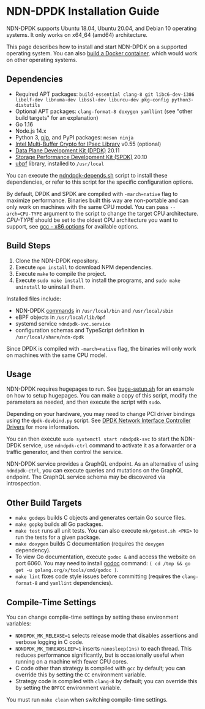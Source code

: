 # NDN-DPDK Installation Guide

NDN-DPDK supports Ubuntu 18.04, Ubuntu 20.04, and Debian 10 operating systems.
It only works on x64\_64 (amd64) architecture.

This page describes how to install and start NDN-DPDK on a supported operating system.
You can also [build a Docker container](Docker.md), which would work on other operating systems.

## Dependencies

* Required APT packages: `build-essential clang-8 git libc6-dev-i386 libelf-dev libnuma-dev libssl-dev liburcu-dev pkg-config python3-distutils`
* Optional APT packages: `clang-format-8 doxygen yamllint`
  (see "other build targets" for an explanation)
* Go 1.16
* Node.js 14.x
* Python 3, [pip](https://pip.pypa.io/en/stable/installing/), and PyPI packages: `meson ninja`
* [Intel Multi-Buffer Crypto for IPsec Library](https://github.com/intel/intel-ipsec-mb) v0.55 (optional)
* [Data Plane Development Kit (DPDK)](https://www.dpdk.org/) 20.11
* [Storage Performance Development Kit (SPDK)](https://spdk.io/) 20.10
* [ubpf](https://github.com/iovisor/ubpf) library, installed to `/usr/local`

You can execute the [ndndpdk-depends.sh](ndndpdk-depends.sh) script to install these dependencies, or refer to this script for the specific configuration options.

By default, DPDK and SPDK are compiled with `-march=native` flag to maximize performance.
Binaries built this way are non-portable and can only work on machines with the same CPU model.
You can pass `--arch=CPU-TYPE` argument to the script to change the target CPU architecture.
*CPU-TYPE* should be set to the oldest CPU architecture you want to support, see [gcc - x86 options](https://gcc.gnu.org/onlinedocs/gcc/x86-Options.html) for available options.

## Build Steps

1. Clone the NDN-DPDK repository.
2. Execute `npm install` to download NPM dependencies.
3. Execute `make` to compile the project.
4. Execute `sudo make install` to install the programs, and `sudo make uninstall` to uninstall them.

Installed files include:

* NDN-DPDK [commands](../cmd) in `/usr/local/bin` and `/usr/local/sbin`
* eBPF objects in `/usr/local/lib/bpf`
* systemd service `ndndpdk-svc.service`
* configuration schemas and TypeScript definition in `/usr/local/share/ndn-dpdk`

Since DPDK is compiled with `-march=native` flag, the binaries will only work on machines with the same CPU model.

## Usage

NDN-DPDK requires hugepages to run.
See [huge-setup.sh](huge-setup.sh) for an example on how to setup hugepages.
You can make a copy of this script, modify the parameters as needed, and then execute the script with `sudo`.

Depending on your hardware, you may need to change PCI driver bindings using the `dpdk-devbind.py` script.
See [DPDK Network Interface Controller Drivers](https://doc.dpdk.org/guides/nics/) for more information.

You can then execute `sudo systemctl start ndndpdk-svc` to start the NDN-DPDK service, use `ndndpdk-ctrl` command to activate it as a forwarder or a traffic generator, and then control the service.

NDN-DPDK service provides a GraphQL endpoint.
As an alternative of using `ndndpdk-ctrl`, you can execute queries and mutations on the GraphQL endpoint.
The GraphQL service schema may be discovered via introspection.

## Other Build Targets

* `make godeps` builds C objects and generates certain Go source files.
* `make gopkg` builds all Go packages.
* `make test` runs all unit tests.
  You can also execute `mk/gotest.sh <PKG>` to run the tests for a given package.
* `make doxygen` builds C documentation (requires the `doxygen` dependency).
* To view Go documentation, execute `godoc &` and access the website on port 6060.
  You may need to install [godoc](https://pkg.go.dev/golang.org/x/tools/cmd/godoc) command: `( cd /tmp && go get -u golang.org/x/tools/cmd/godoc )`.
* `make lint` fixes code style issues before committing (requires the `clang-format-8` and `yamllint` dependencies).

## Compile-Time Settings

You can change compile-time settings by setting these environment variables:

* `NDNDPDK_MK_RELEASE=1` selects release mode that disables assertions and verbose logging in C code.
* `NDNDPDK_MK_THREADSLEEP=1` inserts `nanosleep(1ns)` to each thread.
  This reduces performance significantly, but is occasionally useful when running on a machine with fewer CPU cores.
* C code other than strategy is compiled with `gcc` by default; you can override this by setting the `CC` environment variable.
* Strategy code is compiled with `clang-8` by default; you can override this by setting the `BPFCC` environment variable.

You must run `make clean` when switching compile-time settings.

